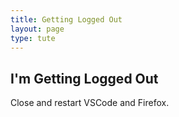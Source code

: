 ```yaml
---
title: Getting Logged Out
layout: page
type: tute
---
```


## I'm Getting Logged Out

<!--Use ubuntu file browser if using Virtual Box. Instructions for Linux-->
<!--Use inspect in browser to see what's happening. Go to Network for this-->
<!--system/web.php. See web:start and web:construct in the outline-->
<!--check logs. This will show a redirect to user not logged in->
<!--change log info in start to "test". Move between funtions to try to acertain when a user is logged in. You can get an idea from logs and add breaks to them to seperate as you test.-->
<!--Google php seeion_start and choose docs result-->
<!--PHP seesion is not resuming Stack Overflow-->
<!--system/modules/auth/actions/login.php. See login_POST in outline-->
<!--the cookie may be getting it wrong. The seession could actually be fine-->
<!--close VSCode and Firefox-->
Close and restart VSCode and Firefox.